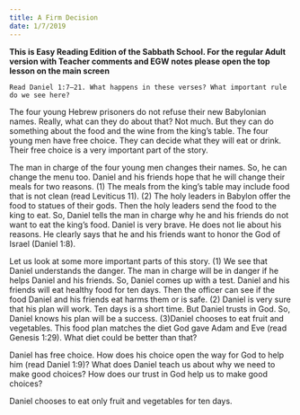 ```yaml
---
title: A Firm Decision
date: 1/7/2019
---
```


 **This is Easy Reading Edition of the Sabbath School. For the regular Adult version with Teacher comments and EGW notes please open the top lesson on the main screen** 

`Read Daniel 1:7–21. What happens in these verses? What important rule do we see here?`

The four young Hebrew prisoners do not refuse their new Babylonian names. Really, what can they do about that? Not much. But they can do something about the food and the wine from the king’s table. The four young men have free choice. They can decide what they will eat or drink. Their free choice is a very important part of the story.

The man in charge of the four young men changes their names. So, he can change the menu too. Daniel and his friends hope that he will change their meals for two reasons. (1) The meals from the king’s table may include food that is not clean (read Leviticus 11). (2) The holy leaders in Babylon offer the food to statues of their gods. Then the holy leaders send the food to the king to eat. So, Daniel tells the man in charge why he and his friends do not want to eat the king’s food. Daniel is very brave. He does not lie about his reasons. He clearly says that he and his friends want to honor the God of Israel (Daniel 1:8).

Let us look at some more important parts of this story. (1) We see that Daniel understands the danger. The man in charge will be in danger if he helps Daniel and his friends. So, Daniel comes up with a test. Daniel and his friends will eat healthy food for ten days. Then the officer can see if the food Daniel and his friends eat harms them or is safe. (2) Daniel is very sure that his plan will work. Ten days is a short time. But Daniel trusts in God. So, Daniel knows his plan will be a success. (3)Daniel chooses to eat fruit and vegetables. This food plan matches the diet God gave Adam and Eve (read Genesis 1:29). What diet could be better than that?

Daniel has free choice. How does his choice open the way for God to help him (read Daniel 1:9)? What does Daniel teach us about why we need to make good choices? How does our trust in God help us to make good choices?

Daniel chooses to eat only fruit and vegetables for ten days.
